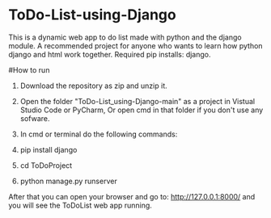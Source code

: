 # ToDo-List-using-Django
This is a dynamic web app to do list made with python and the django module. A recommended project for anyone who wants to learn how python django and html work together.
Required pip installs: django. 


#How to run
1. Download the repository as zip and unzip it.
2. Open the folder "ToDo-List_using-Django-main" as a project in Vistual Studio Code or PyCharm,
   Or open cmd in that folder if you don't use any sofware.

3. In cmd or terminal do the following commands:

1. pip install django
2. cd ToDoProject
3. python manage.py runserver
       

After that you can open your browser and go to: http://127.0.0.1:8000/ and you will see the ToDoList web app running.

